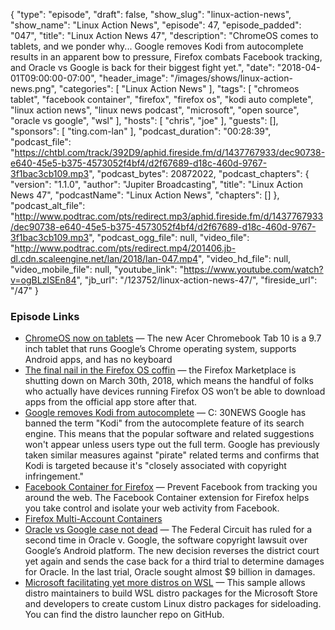 {
  "type": "episode",
  "draft": false,
  "show_slug": "linux-action-news",
  "show_name": "Linux Action News",
  "episode": 47,
  "episode_padded": "047",
  "title": "Linux Action News 47",
  "description": "ChromeOS comes to tablets, and we ponder why... Google removes Kodi from autocomplete results in an apparent bow to pressure, Firefox combats Facebook tracking, and Oracle vs Google is back for their biggest fight yet.",
  "date": "2018-04-01T09:00:00-07:00",
  "header_image": "/images/shows/linux-action-news.png",
  "categories": [
    "Linux Action News"
  ],
  "tags": [
    "chromeos tablet",
    "facebook container",
    "firefox",
    "firefox os",
    "kodi auto complete",
    "linux action news",
    "linux news podcast",
    "microsoft",
    "open source",
    "oracle vs google",
    "wsl"
  ],
  "hosts": [
    "chris",
    "joe"
  ],
  "guests": [],
  "sponsors": [
    "ting.com-lan"
  ],
  "podcast_duration": "00:28:39",
  "podcast_file": "https://chtbl.com/track/392D9/aphid.fireside.fm/d/1437767933/dec90738-e640-45e5-b375-4573052f4bf4/d2f67689-d18c-460d-9767-3f1bac3cb109.mp3",
  "podcast_bytes": 20872022,
  "podcast_chapters": {
    "version": "1.1.0",
    "author": "Jupiter Broadcasting",
    "title": "Linux Action News 47",
    "podcastName": "Linux Action News",
    "chapters": []
  },
  "podcast_alt_file": "http://www.podtrac.com/pts/redirect.mp3/aphid.fireside.fm/d/1437767933/dec90738-e640-45e5-b375-4573052f4bf4/d2f67689-d18c-460d-9767-3f1bac3cb109.mp3",
  "podcast_ogg_file": null,
  "video_file": "http://www.podtrac.com/pts/redirect.mp4/201406.jb-dl.cdn.scaleengine.net/lan/2018/lan-047.mp4",
  "video_hd_file": null,
  "video_mobile_file": null,
  "youtube_link": "https://www.youtube.com/watch?v=ogBLzISEn84",
  "jb_url": "/123752/linux-action-news-47/",
  "fireside_url": "/47"
}


### Episode Links

  * [ChromeOS now on tablets](https://liliputing.com/2018/03/acers-first-chrome-os-tablet-is-coming-in-april-for-329.html "ChromeOS now on tablets") — The new Acer Chromebook Tab 10 is a 9.7 inch tablet that runs Google’s Chrome operating system, supports Android apps, and has no keyboard
  * [The final nail in the Firefox OS coffin](https://liliputing.com/2018/03/the-app-store-for-firefox-os-shuts-down-on-march-30th.html "The final nail in the Firefox OS coffin") — the Firefox Marketplace is shutting down on March 30th, 2018, which means the handful of folks who actually have devices running Firefox OS won’t be able to download apps from the official app store after that.
  * [Google removes Kodi from autocomplete](https://torrentfreak.com/google-adds-kodi-to-autocomplete-piracy-filter-180328/ "Google removes Kodi from autocomplete") — C: 30NEWS Google has banned the term "Kodi" from the autocomplete feature of its search engine. This means that the popular software and related suggestions won't appear unless users type out the full term. Google has previously taken similar measures against "pirate" related terms and confirms that Kodi is targeted because it's "closely associated with copyright infringement."
  * [Facebook Container for Firefox](https://addons.mozilla.org/en-US/firefox/addon/facebook-container/ "Facebook Container for Firefox") — Prevent Facebook from tracking you around the web. The Facebook Container extension for Firefox helps you take control and isolate your web activity from Facebook.
  * [Firefox Multi-Account Containers](https://addons.mozilla.org/en-US/firefox/addon/multi-account-containers/ "Firefox Multi-Account Containers")
  * [Oracle vs Google case not dead](https://www.theverge.com/2018/3/27/17169064/federal-circuit-oracle-v-google-third-trial-java-android "Oracle vs Google case not dead") — The Federal Circuit has ruled for a second time in Oracle v. Google, the software copyright lawsuit over Google’s Android platform. The new decision reverses the district court yet again and sends the case back for a third trial to determine damages for Oracle. In the last trial, Oracle sought almost $9 billion in damages.
  * [Microsoft facilitating yet more distros on WSL](https://blogs.msdn.microsoft.com/commandline/2018/03/26/wsl-distro-launcher/ "Microsoft facilitating yet more distros on WSL") — This sample allows distro maintainers to build WSL distro packages for the Microsoft Store and developers to create custom Linux distro packages for sideloading. You can find the distro launcher repo on GitHub.


